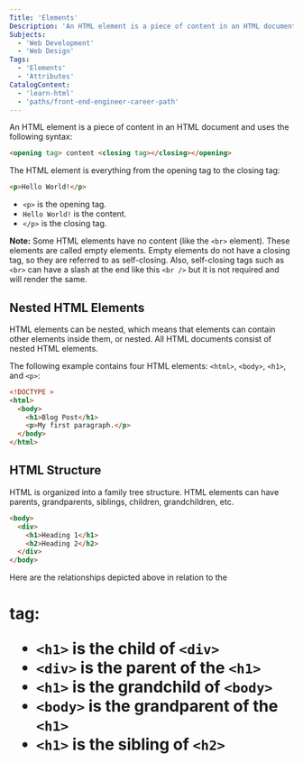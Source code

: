 ```yaml
---
Title: 'Elements'
Description: 'An HTML element is a piece of content in an HTML document and uses the following syntax: html  content   The HTML element is everything from the opening tag to the closing tag: html Hello World!'
Subjects:
  - 'Web Development'
  - 'Web Design'
Tags:
  - 'Elements'
  - 'Attributes'
CatalogContent:
  - 'learn-html'
  - 'paths/front-end-engineer-career-path'
---
```


An HTML element is a piece of content in an HTML document and uses the following syntax:

```html
<opening tag> content <closing tag></closing></opening>
```

The HTML element is everything from the opening tag to the closing tag:

```html
<p>Hello World!</p>
```

- `<p>` is the opening tag.
- `Hello World!` is the content.
- `</p>` is the closing tag.

**Note:** Some HTML elements have no content (like the `<br>` element). These elements are called empty elements. Empty elements do not have a closing tag, so they are referred to as self-closing. Also, self-closing tags such as `<br>` can have a slash at the end like this `<br />` but it is not required and will render the same.

## Nested HTML Elements

HTML elements can be nested, which means that elements can contain other elements inside them, or nested. All HTML documents consist of nested HTML elements.

The following example contains four HTML elements: `<html>`, `<body>`, `<h1>`, and `<p>`:

```html
<!DOCTYPE >
<html>
  <body>
    <h1>Blog Post</h1>
    <p>My first paragraph.</p>
  </body>
</html>
```

## HTML Structure

HTML is organized into a family tree structure. HTML elements can have parents, grandparents, siblings, children, grandchildren, etc.

```html
<body>
  <div>
    <h1>Heading 1</h1>
    <h2>Heading 2</h2>
  </div>
</body>
```

Here are the relationships depicted above in relation to the <h1> tag:

- `<h1>` is the child of `<div>`
- `<div>` is the parent of the `<h1>`
- `<h1>` is the grandchild of `<body>`
- `<body>` is the grandparent of the `<h1>`
- `<h1>` is the sibling of `<h2>`

